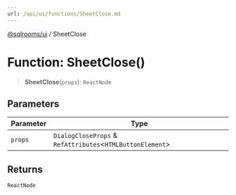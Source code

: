 ```yaml
---
url: /api/ui/functions/SheetClose.md
---
```

[@sqlrooms/ui](../index.md) / SheetClose

# Function: SheetClose()

> **SheetClose**(`props`): `ReactNode`

## Parameters

| Parameter | Type |
| ------ | ------ |
| `props` | `DialogCloseProps` & `RefAttributes`<`HTMLButtonElement`> |

## Returns

`ReactNode`
